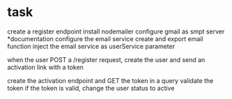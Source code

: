 # task

create a register endpoint
install nodemailer
configure gmail as smpt server *documentation
configure the email service
    create and export email function
    inject the email service as userService parameter

when the user POST a /register request, create the user and send an activation link with a token

create the activation endpoint and GET the token in a query
validate the token if the token is valid, change the user status to active
